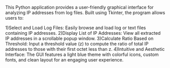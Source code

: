 This Python application provides a user-friendly graphical interface for analyzing IP addresses from log files. Built using Tkinter, the program allows users to:

1)Select and Load Log Files: Easily browse and load log or text files containing IP addresses.
2)Display List of IP Addresses: View all extracted IP addresses in a scrollable popup window.
3)Calculate Ratio Based on Threshold: Input a threshold value (z) to compute the ratio of total IP addresses to those with their first octet less than z.
4)Intuitive and Aesthetic Interface: The GUI features a light blue theme with colorful icons, custom fonts, and clean layout for an engaging user experience.
